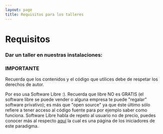 ```yaml
---
layout: page
title: Requisitos para los talleres
---
```


# Requisitos

### Dar un taller en nuestras instalaciones:




### 

### IMPORTANTE

Recuerda que los contenidos y el código que utilices debe de respetar los derechos de autor.

Por eso usa Software Libre :). Recuerda que libre NO es GRATIS (el software libre se puede vender o alguna empresa te puede "regalar" software privativo); es más que "open source" ya que éste último sólo refiere a tener acceso al código fuente para por ejemplo saber como funciona. Software Libre habla de repeto al usuario no de precio, puedes conocer más al respecto [aquí](https://www.gnu.org/philosophy/free-sw.es.html) la cual es una página de los iniciadores de este paradigma. 
